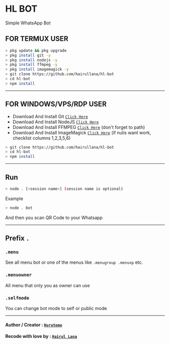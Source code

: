 # HL BOT

Simple WhatsApp Bot

## FOR TERMUX USER

```bash
> pkg update && pkg upgrade
> pkg install git -y
> pkg install nodejs -y
> pkg install ffmpeg -y
> pkg install imagemagick -y
> git clone https://github.com/hairullana/hl-bot
> cd hl-bot
> npm install
```

---------

## FOR WINDOWS/VPS/RDP USER

* Download And Install Git [`Click Here`](https://git-scm.com/downloads)
* Download And Install NodeJS [`Click Here`](https://nodejs.org/en/download)
* Download And Install FFMPEG [`Click Here`](https://ffmpeg.org/download.html) (don't forget to path)
* Download And Install ImageMagick [`Click Here`](https://imagemagick.org/script/download.php) (if nulis want work,  checklist columns 1,2,3,5,6)

```bash
> git clone https://github.com/hairullana/hl-bot
> cd hl-bot
> npm install
```

---------

## Run

```bash
> node . [<session name>] (session name is optional)
```
Example
```bash
> node . bot
```
And then you scan QR Code to your Whatsapp

---------

## Prefix `.`

### `.menu`

See all menu bot or one of the menus like `.menugroup .menuxp` etc.

### `.menuowner`

All menu that only you as owner can use

### `.selfmode`

You can change bot mode to self or public mode

---------

#### Author / Creator : [`Nurutomo`](https://GitHub.com/Nurutomo)
#### Recode with love by : [`Hairul Lana`](https://GitHub.com/hairullana)
